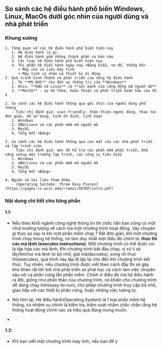 ## So sánh các hệ điều hành phổ biến Windows, Linux, MacOs dưới góc nhìn của người dùng và nhà phát triển

### Khung xương

    1. Tổng quan về các hệ điều hành phổ biến hiện nay
       1. Hệ điều hành là gì
       2. Hệ điều hành gồm những thành phần cơ bản nào
       3. Các loại hệ điều hành phổ biến hiện nay
       4. Thị phần hệ điều hành ngày nay <Bảng biểu, sơ đồ, thống kê>
          + Máy chủ và siêu máy tính
          + Máy tính cá nhân và thiết bị di động
    2. Quá trình hình thành và phát triển của từng hệ điều hành
       1. Từ **MS-DOS** cho đến sự thống trị của **Windows**
       2. Unix, **GNU và Linux** và **sức mạnh của cộng đồng mã nguồn mở**
       3. **MacOS** - sự kế thừa, hoàn thiện và phát triển hoàn hảo của OS X

    2. So sánh các hệ điều hành thông qua góc nhìn của người dùng phổ thông
       - Tiêu chí đánh giá: user-friendly: thân thiện người dùng, thao tác đơn giản, dễ sử dụng, tính ổn định, linh hoạt
       1. Windows
       2. GNU/Linux và các phần mềm mã nguồn mở
       3. MacOS
       4, Tổng kết <Bảng>

    3. So sánh các hệ điều hành thông qua con mắt của các nhà phát triển và lập trình viên
       - Tiêu chí đánh giá: mức độ hỗ trợ các phần mềm phát triển, khả năng setup môi trường lập trình, các công cụ tiêu biểu
       1. Windows
       2. GNU/Linux và các phần mềm mã nguồn mở
       3. MacOS
       4, Tổng kết <Bảng>

    4. Nguồn và tài liệu tham khảo
       - [Operating Systems: Three Easy Pieces](https://pages.cs.wisc.edu/~remzi/OSTEP/intro.pdf)

### Nội dung chi tiết cho từng phần

#### 1.1:
- Nếu theo khối ngành công nghệ thông tin thì chắc hẳn bạn cũng có một chút mường tượng về cách mà một chương trình hoạt động. Vậy chuyện gì thực sự xảy ra khi một phần mềm chạy ? Rất đơn giản, khi một chương trình chạy trong hệ thống, nó làm duy nhất một điều đó chính là: **thực thi các mã lệnh (executes instructions)**. Một chương trình có thể được coi là tập hợp các mã lệnh, Khi chương trình bắt đầu chạy, vi xử lí sẽ lấy(fetchs) mã lệnh từ bộ nhớ, giải mã(decodes), xong rồi thực thi(executes), quá trình này lặp đi lặp lại cho đến khi chương trình kết thúc. Tuy nhiên,  nếu chương trình được viết theo cách đấy thì sẽ gây khó khăn rất lớn bởi nhà phát triển sẽ phải học cả cách làm việc chuyên sâu với cả phần cứng lẫn phần mềm. Chính vì điều đó mà hệ điều hành ra đời, giống như phần thân của chương trình, nó khiến cho chương trình dễ dàng chạy hơn(easy-to-run), cho phép chương trình truy cập bộ nhớ, giao tiếp với các thiết bị phần cứng, hoặc những việc tương tự.

- Nói tóm lại, Hệ điểu hành(Operating System) là 1 loại phần mềm hệ thống, có nhiệm vụ chính là kiểm tra, kiểm soát nhằm chắc chắn rằng hệ thống hoạt động chính xác và hiệu quả đúng mong muốn.

-

#### 1.2:
- Khi bạn viết một chương trình máy tính, nếu bạn để ý
